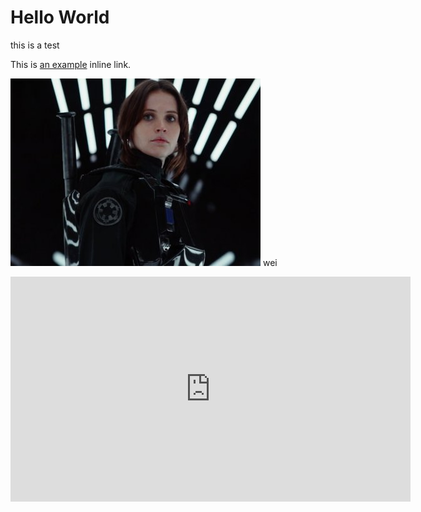 # Hello World
this is a test

This is [an example](http://example.com/ "Title") inline link.

![Alt text](image.jpg)
wei
<iframe width="640" height="360" src="https://www.youtube.com/embed/r0IwfHdO36Y?ecver=1" frameborder="0" allowfullscreen></iframe>
